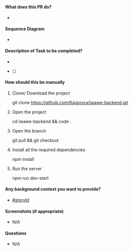 #### What does this PR do?

-

#### Sequence Diagram

-

#### Description of Task to be completed?

-

- [ ]

#### How should this be manually

1.  Clone/ Download the project

    git clone https://github.com/Kagorora/iwawe-backend.git

2.  Open the project

    cd iwawe-backend && code .

3.  Open the branch

    git pull && git checkout <branch name>

4.  Install all the required dependencies

    npm install

5.  Run the server

    npm run dev-start

#### Any background context you want to provide?

- [#storyId](https://www.pivotaltracker.com/story/show/storyId)

#### Screenshots (if appropriate)

- N/A

#### Questions

- N/A
